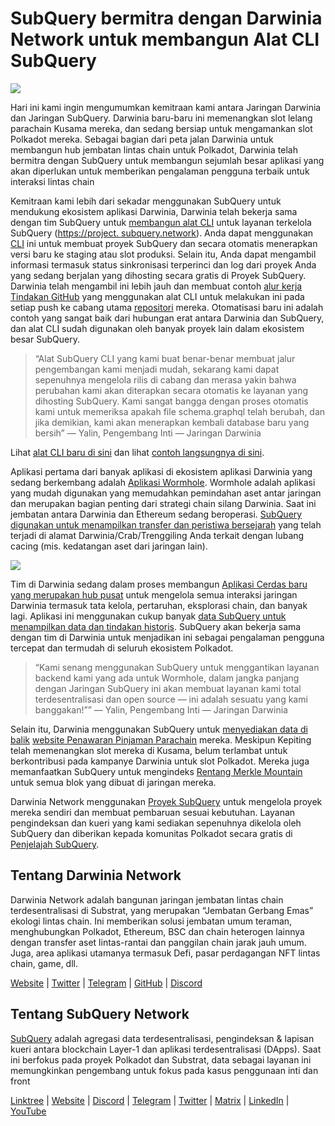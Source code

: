 # SubQuery bermitra dengan Darwinia Network untuk membangun Alat CLI SubQuery

![](https://miro.medium.com/max/1400/1*96OGWsQrxNGC5rblYxhdAw.jpeg)

Hari ini kami ingin mengumumkan kemitraan kami antara Jaringan Darwinia dan Jaringan SubQuery. Darwinia baru-baru ini memenangkan slot lelang parachain Kusama mereka, dan sedang bersiap untuk mengamankan slot Polkadot mereka. Sebagai bagian dari peta jalan Darwinia untuk membangun hub jembatan lintas chain untuk Polkadot, Darwinia telah bermitra dengan SubQuery untuk membangun sejumlah besar aplikasi yang akan diperlukan untuk memberikan pengalaman pengguna terbaik untuk interaksi lintas chain

Kemitraan kami lebih dari sekadar menggunakan SubQuery untuk mendukung ekosistem aplikasi Darwinia, Darwinia telah bekerja sama dengan tim SubQuery untuk [membangun alat CLI](https://github.com/fewensa/subquery-cli) untuk layanan terkelola SubQuery ([https://project. subquery.network](https://project.subquery.network)). Anda dapat menggunakan [CLI](https://github.com/fewensa/subquery-cli) ini untuk membuat proyek SubQuery dan secara otomatis menerapkan versi baru ke staging atau slot produksi. Selain itu, Anda dapat mengambil informasi termasuk status sinkronisasi terperinci dan log dari proyek Anda yang sedang berjalan yang dihosting secara gratis di Proyek SubQuery. Darwinia telah mengambil ini lebih jauh dan membuat contoh [alur kerja Tindakan GitHub](https://github.com/darwinia-network/bridger/blob/master/.github/workflows/subquery-prod.yml) yang menggunakan alat CLI untuk melakukan ini pada setiap push ke cabang utama [repositori](https://github.com/darwinia-network/bridger/blob/master/.github/workflows/subquery-prod.yml) mereka. Otomatisasi baru ini adalah contoh yang sangat baik dari hubungan erat antara Darwinia dan SubQuery, dan alat CLI sudah digunakan oleh banyak proyek lain dalam ekosistem besar SubQuery.
> “Alat SubQuery CLI yang kami buat benar-benar membuat jalur pengembangan kami menjadi mudah, sekarang kami dapat sepenuhnya mengelola rilis di cabang dan merasa yakin bahwa perubahan kami akan diterapkan secara otomatis ke layanan yang dihosting SubQuery. Kami sangat bangga dengan proses otomatis kami untuk memeriksa apakah file schema.graphql telah berubah, dan jika demikian, kami akan menerapkan kembali database baru yang bersih” — Yalin, Pengembang Inti — Jaringan Darwinia


Lihat [alat CLI baru di sini](https://github.com/fewensa/subquery-cli) dan lihat [contoh langsungnya di sini](https://github.com/darwinia-network/bridger/blob/master/.github/workflows/subquery-prod.yml).

Aplikasi pertama dari banyak aplikasi di ekosistem aplikasi Darwinia yang sedang berkembang adalah [Aplikasi Wormhole](https://wormhole.darwinia.network/). Wormhole adalah aplikasi yang mudah digunakan yang memudahkan pemindahan aset antar jaringan dan merupakan bagian penting dari strategi chain silang Darwinia. Saat ini jembatan antara Darwinia dan Ethereum sedang beroperasi. [SubQuery digunakan untuk menampilkan transfer dan peristiwa bersejarah](https://explorer.subquery.network/subquery/darwinia-network/wormhole-darwinia) yang telah terjadi di alamat Darwinia/Crab/Trenggiling Anda terkait dengan lubang cacing (mis. kedatangan aset dari jaringan lain).

![](https://miro.medium.com/max/1400/1*p3V-lvW6BmEVZXaDYDY7mw.png)

Tim di Darwinia sedang dalam proses membangun [Aplikasi Cerdas baru yang merupakan hub pusat](https://apps.darwinia.network/) untuk mengelola semua interaksi jaringan Darwinia termasuk tata kelola, pertaruhan, eksplorasi chain, dan banyak lagi. Aplikasi ini menggunakan cukup banyak [data SubQuery untuk menampilkan data dan tindakan historis](https://explorer.subquery.network/subquery/darwinia-network/smart-app-crab). SubQuery akan bekerja sama dengan tim di Darwinia untuk menjadikan ini sebagai pengalaman pengguna tercepat dan termudah di seluruh ekosistem Polkadot.
> “Kami senang menggunakan SubQuery untuk menggantikan layanan backend kami yang ada untuk Wormhole, dalam jangka panjang dengan Jaringan SubQuery ini akan membuat layanan kami total terdesentralisasi dan open source — ini adalah sesuatu yang kami banggakan!”” — Yalin, Pengembang Inti — Jaringan Darwinia


Selain itu, Darwinia menggunakan SubQuery untuk [menyediakan data di balik](https://explorer.subquery.network/subquery/darwinia-network/home-plo-polkadot) [website Penawaran Pinjaman Parachain](https://darwinia.network/plo_contribute) mereka. Meskipun Kepiting telah memenangkan slot mereka di Kusama, belum terlambat untuk berkontribusi pada kampanye Darwinia untuk slot Polkadot. Mereka juga memanfaatkan SubQuery untuk mengindeks [Rentang Merkle Mountain](https://explorer.subquery.network/subquery/darwinia-network/darwinia-mmr) untuk semua blok yang dibuat di jaringan mereka.

Darwinia Network menggunakan [Proyek SubQuery](https://project.subquery.network/) untuk mengelola proyek mereka sendiri dan membuat pembaruan sesuai kebutuhan. Layanan pengindeksan dan kueri yang kami sediakan sepenuhnya dikelola oleh SubQuery dan diberikan kepada komunitas Polkadot secara gratis di [Penjelajah SubQuery](https://explorer.subquery.network/).

## Tentang Darwinia Network

Darwinia Network adalah bangunan jaringan jembatan lintas chain terdesentralisasi di Substrat, yang merupakan “Jembatan Gerbang Emas” ekologi lintas chain. Ini memberikan solusi jembatan umum teraman, menghubungkan Polkadot, Ethereum, BSC dan chain heterogen lainnya dengan transfer aset lintas-rantai dan panggilan chain jarak jauh umum. Juga, area aplikasi utamanya termasuk Defi, pasar perdagangan NFT lintas chain, game, dll.

[Website](https://darwinia.network/) | [Twitter](https://twitter.com/DarwiniaNetwork) | [Telegram](https://t.me/DarwiniaNetwork) | [GitHub](https://github.com/darwinia-network) | [Discord](https://discord.gg/KMZVeyM)

## Tentang SubQuery Network

[SubQuery](https://subquery.network/) adalah agregasi data terdesentralisasi, pengindeksan & lapisan kueri antara blockchain Layer-1 dan aplikasi terdesentralisasi (DApps). Saat ini berfokus pada proyek Polkadot dan Substrat, data sebagai layanan ini memungkinkan pengembang untuk fokus pada kasus penggunaan inti dan front

[Linktree](https://linktr.ee/subquerynetwork) | [Website](https://subquery.network/) | [Discord](https://discord.com/invite/78zg8aBSMG) | [Telegram](https://t.me/subquerynetwork) | [Twitter](https://twitter.com/subquerynetwork) | [Matrix](https://matrix.to/#/#subquery:matrix.org) | [LinkedIn](https://www.linkedin.com/company/subquery) | [YouTube](https://www.youtube.com/channel/UCi1a6NUUjegcLHDFLr7CqLw)
